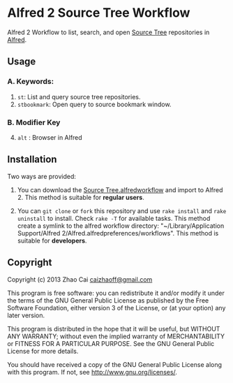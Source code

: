 # Alfred 2 Source Tree Workflow

Alfred 2 Workflow to list, search, and open [Source Tree](http://www.sourcetreeapp.com/ "SourceTree") repositories in [Alfred](http://www.alfredapp.com/ "Alfred App - Productivity App for Mac OS X").


## Usage

### A. Keywords:

1. `st`: List and query source tree repositories.
3. `stbookmark`: Open query to source bookmark window.


### B. Modifier Key

4. `alt` : Browser in Alfred



## Installation

Two ways are provided:

1. You can download the [Source Tree.alfredworkflow](https://github.com/zhaocai/alfred2-sourcetree-workflow/raw/master/Source%20Tree.alfredworkflow) and import to Alfred 2. This method is suitable for **regular users**.

2. You can `git clone` or `fork` this repository and use `rake install` and `rake uninstall` to install. Check `rake -T` for available tasks.
This method create a symlink to the alfred workflow directory: "~/Library/Application Support/Alfred 2/Alfred.alfredpreferences/workflows". This method is suitable for **developers**.


## Copyright

Copyright (c) 2013 Zhao Cai <caizhaoff@gmail.com>

This program is free software: you can redistribute it and/or modify it under
the terms of the GNU General Public License as published by the Free Software
Foundation, either version 3 of the License, or (at your option)
any later version.

This program is distributed in the hope that it will be useful, but WITHOUT
ANY WARRANTY; without even the implied warranty of MERCHANTABILITY or FITNESS
FOR A PARTICULAR PURPOSE. See the GNU General Public License for more details.

You should have received a copy of the GNU General Public License along with
this program. If not, see <http://www.gnu.org/licenses/>.

